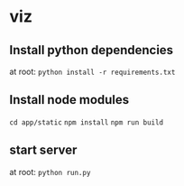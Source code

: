 # viz

## Install python dependencies
at root:
`python install -r requirements.txt`

## Install node modules 
`cd app/static`
`npm install`
`npm run build`

## start server 
at root:
`python run.py`
